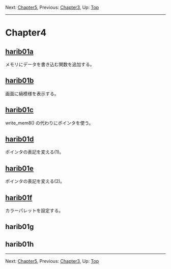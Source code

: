 Next: [Chapter5](chapter5.md), Previous: [Chapter3](chapter3.md), Up: [Top](/README.md)

----

# Chapter4

## [harib01a](harib01a.md)

メモリにデータを書き込む関数を追加する。

## [harib01b](harib01b.md)

画面に縞模様を表示する。

## [harib01c](harib01c.md)

write_mem8() の代わりにポインタを使う。

## [harib01d](harib01d.md)

ポインタの表記を変える(1)。

## [harib01e](harib01e.md)

ポインタの表記を変える(2)。

## [harib01f](harib01f.md)

カラーパレットを設定する。

## harib01g

## harib01h

----

Next: [Chapter5](chapter5.md), Previous: [Chapter3](chapter3.md), Up: [Top](/README.md)
